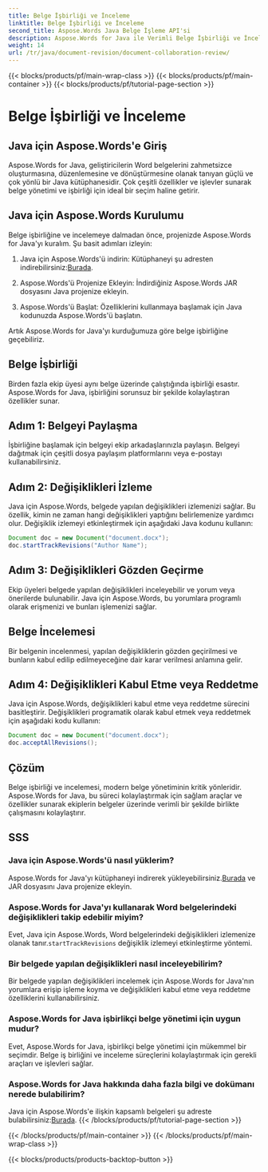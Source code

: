 ```yaml
---
title: Belge İşbirliği ve İnceleme
linktitle: Belge İşbirliği ve İnceleme
second_title: Aspose.Words Java Belge İşleme API'si
description: Aspose.Words for Java ile Verimli Belge İşbirliği ve İncelemenin Kilidini Açın. Değişiklikleri İzlemeyi, Belgeleri Paylaşmayı ve İş Akışını Düzenlemeyi Öğrenin.
weight: 14
url: /tr/java/document-revision/document-collaboration-review/
---
```


{{< blocks/products/pf/main-wrap-class >}}
{{< blocks/products/pf/main-container >}}
{{< blocks/products/pf/tutorial-page-section >}}

# Belge İşbirliği ve İnceleme


## Java için Aspose.Words'e Giriş

Aspose.Words for Java, geliştiricilerin Word belgelerini zahmetsizce oluşturmasına, düzenlemesine ve dönüştürmesine olanak tanıyan güçlü ve çok yönlü bir Java kütüphanesidir. Çok çeşitli özellikler ve işlevler sunarak belge yönetimi ve işbirliği için ideal bir seçim haline getirir.

## Java için Aspose.Words Kurulumu

Belge işbirliğine ve incelemeye dalmadan önce, projenizde Aspose.Words for Java'yı kuralım. Şu basit adımları izleyin:

1.  Java için Aspose.Words'ü indirin: Kütüphaneyi şu adresten indirebilirsiniz:[Burada](https://releases.aspose.com/words/java/).

2. Aspose.Words'ü Projenize Ekleyin: İndirdiğiniz Aspose.Words JAR dosyasını Java projenize ekleyin.

3. Aspose.Words'ü Başlat: Özelliklerini kullanmaya başlamak için Java kodunuzda Aspose.Words'ü başlatın.

Artık Aspose.Words for Java'yı kurduğumuza göre belge işbirliğine geçebiliriz.

## Belge İşbirliği

Birden fazla ekip üyesi aynı belge üzerinde çalıştığında işbirliği esastır. Aspose.Words for Java, işbirliğini sorunsuz bir şekilde kolaylaştıran özellikler sunar.

## Adım 1: Belgeyi Paylaşma

İşbirliğine başlamak için belgeyi ekip arkadaşlarınızla paylaşın. Belgeyi dağıtmak için çeşitli dosya paylaşım platformlarını veya e-postayı kullanabilirsiniz.

## Adım 2: Değişiklikleri İzleme

Java için Aspose.Words, belgede yapılan değişiklikleri izlemenizi sağlar. Bu özellik, kimin ne zaman hangi değişiklikleri yaptığını belirlemenize yardımcı olur. Değişiklik izlemeyi etkinleştirmek için aşağıdaki Java kodunu kullanın:

```java
Document doc = new Document("document.docx");
doc.startTrackRevisions("Author Name");
```

## Adım 3: Değişiklikleri Gözden Geçirme

Ekip üyeleri belgede yapılan değişiklikleri inceleyebilir ve yorum veya önerilerde bulunabilir. Java için Aspose.Words, bu yorumlara programlı olarak erişmenizi ve bunları işlemenizi sağlar.

## Belge İncelemesi

Bir belgenin incelenmesi, yapılan değişikliklerin gözden geçirilmesi ve bunların kabul edilip edilmeyeceğine dair karar verilmesi anlamına gelir.

## Adım 4: Değişiklikleri Kabul Etme veya Reddetme

Java için Aspose.Words, değişiklikleri kabul etme veya reddetme sürecini basitleştirir. Değişiklikleri programatik olarak kabul etmek veya reddetmek için aşağıdaki kodu kullanın:

```java
Document doc = new Document("document.docx");
doc.acceptAllRevisions();
```

## Çözüm

Belge işbirliği ve incelemesi, modern belge yönetiminin kritik yönleridir. Aspose.Words for Java, bu süreci kolaylaştırmak için sağlam araçlar ve özellikler sunarak ekiplerin belgeler üzerinde verimli bir şekilde birlikte çalışmasını kolaylaştırır.

## SSS

### Java için Aspose.Words'ü nasıl yüklerim?

 Aspose.Words for Java'yı kütüphaneyi indirerek yükleyebilirsiniz.[Burada](https://releases.aspose.com/words/java/) ve JAR dosyasını Java projenize ekleyin.

### Aspose.Words for Java'yı kullanarak Word belgelerindeki değişiklikleri takip edebilir miyim?

 Evet, Java için Aspose.Words, Word belgelerindeki değişiklikleri izlemenize olanak tanır.`startTrackRevisions` değişiklik izlemeyi etkinleştirme yöntemi.

### Bir belgede yapılan değişiklikleri nasıl inceleyebilirim?

Bir belgede yapılan değişiklikleri incelemek için Aspose.Words for Java'nın yorumlara erişip işleme koyma ve değişiklikleri kabul etme veya reddetme özelliklerini kullanabilirsiniz.

### Aspose.Words for Java işbirlikçi belge yönetimi için uygun mudur?

Evet, Aspose.Words for Java, işbirlikçi belge yönetimi için mükemmel bir seçimdir. Belge iş birliğini ve inceleme süreçlerini kolaylaştırmak için gerekli araçları ve işlevleri sağlar.

### Aspose.Words for Java hakkında daha fazla bilgi ve dokümanı nerede bulabilirim?

 Java için Aspose.Words'e ilişkin kapsamlı belgeleri şu adreste bulabilirsiniz:[Burada](https://reference.aspose.com/words/java/).
{{< /blocks/products/pf/tutorial-page-section >}}

{{< /blocks/products/pf/main-container >}}
{{< /blocks/products/pf/main-wrap-class >}}

{{< blocks/products/products-backtop-button >}}
